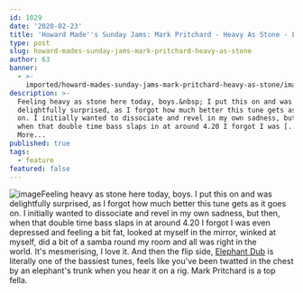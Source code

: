 ```yaml
---
id: 1029
date: '2020-02-23'
title: 'Howard Made''s Sunday Jams: Mark Pritchard - Heavy As Stone - Loose Lips'
type: post
slug: howard-mades-sunday-jams-mark-pritchard-heavy-as-stone
author: 63
banner:
  - >-
    imported/howard-mades-sunday-jams-mark-pritchard-heavy-as-stone/image1029.jpeg
description: >-
  Feeling heavy as stone here today, boys.&nbsp; I put this on and was
  delightfully surprised, as I forgot how much better this tune gets as it goes
  on. I initially wanted to dissociate and revel in my own sadness, but then,
  when that double time bass slaps in at around 4.20 I forgot I was [...]Read
  More...
published: true
tags:
  - feature
featured: false
---
```

![image](../imported/howard-mades-sunday-jams-mark-pritchard-heavy-as-stone/image1029.jpeg)Feeling heavy as stone here today, boys. I put this on and was delightfully surprised, as I forgot how much better this tune gets as it goes on. I initially wanted to dissociate and revel in my own sadness, but then, when that double time bass slaps in at around 4.20 I forgot I was even depressed and feeling a bit fat, looked at myself in the mirror, winked at myself, did a bit of a samba round my room and all was right in the world. It's mesmerising, I love it. And then the flip side, [Elephant Dub](https://www.youtube.com/watch?v=IHnK3OWYOA4) is literally one of the bassiest tunes, feels like you've been twatted in the chest by an elephant's trunk when you hear it on a rig. Mark Pritchard is a top fella.